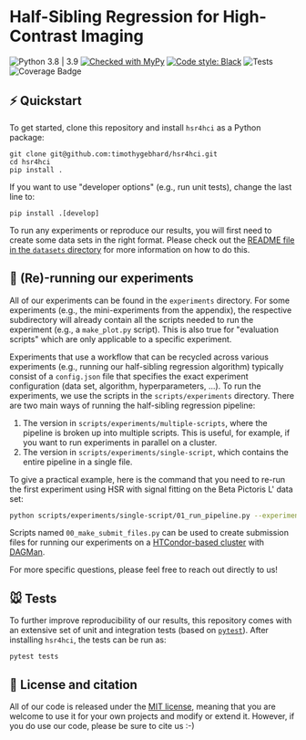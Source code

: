 # Half-Sibling Regression for High-Contrast Imaging

![Python 3.8 | 3.9](https://img.shields.io/badge/python-3.8_|_3.9-blue)
[![Checked with MyPy](https://img.shields.io/badge/mypy-checked-blue)](https://github.com/python/mypy)
[![Code style: Black](https://img.shields.io/badge/code%20style-black-000000.svg)](https://github.com/ambv/black)
![Tests](https://github.com/timothygebhard/hsr4hci/workflows/Tests/badge.svg?branch=master)
![Coverage Badge](https://img.shields.io/endpoint?url=https://gist.githubusercontent.com/timothygebhard/40d8bf48dcbaf33c99e8de35ad6161f2/raw/hsr4hci.json)


## ⚡ Quickstart

To get started, clone this repository and install `hsr4hci` as a Python package:

```
git clone git@github.com:timothygebhard/hsr4hci.git
cd hsr4hci
pip install .
```

If you want to use "developer options" (e.g., run unit tests), change the last line to:

```
pip install .[develop]
```

To run any experiments or reproduce our results, you will first need to create some data sets in the right format.
Please check out the [README file in the `datasets` directory](https://github.com/timothygebhard/hsr4hci/tree/master/datasets) for more information on how to do this.


## 🧪 (Re)-running our experiments

All of our experiments can be found in the `experiments` directory.
For some experiments (e.g., the mini-experiments from the appendix), the respective subdirectory will already contain all the scripts needed to run the experiment (e.g., a `make_plot.py` script).
This is also true for "evaluation scripts" which are only applicable to a specific experiment.

Experiments that use a workflow that can be recycled across various experiments (e.g., running our half-sibling regression algorithm) typically consist of a `config.json` file that specifies the exact experiment configuration (data set, algorithm, hyperparameters, ...). 
To run the experiments, we use the scripts in the `scripts/experiments` directory.
There are two main ways of running the half-sibling regression pipeline:
1. The version in `scripts/experiments/multiple-scripts`, where the pipeline is broken up into multiple scripts. 
   This is useful, for example, if you want to run experiments in parallel on a cluster. 
2. The version in `scripts/experiments/single-script`, which contains the entire pipeline in a single file.

To give a practical example, here is the command that you need to re-run the first experiment using HSR with signal fitting on the Beta Pictoris L' data set:
```bash
python scripts/experiments/single-script/01_run_pipeline.py --experiment-dir experiments/01_first-results/signal_fitting/beta_pictoris__lp
```

Scripts named `00_make_submit_files.py` can be used to create submission files for running our experiments on a [HTCondor-based cluster](https://htcondor.org/) with [DAGMan](https://research.cs.wisc.edu/htcondor/dagman/dagman.html).

For more specific questions, please feel free to reach out directly to us!


## 🐭 Tests

To further improve reproducibility of our results, this repository comes with an extensive set of unit and integration tests (based on [`pytest`](https://pytest.org)). 
After installing `hsr4hci`, the tests can be run as:
```
pytest tests
```


## 📜 License and citation

All of our code is released under the [MIT license](https://github.com/timothygebhard/hsr4hci/blob/master/LICENSE), meaning that you are welcome to use it for your own projects and modify or extend it.
However, if you do use our code, please be sure to cite us :-)

